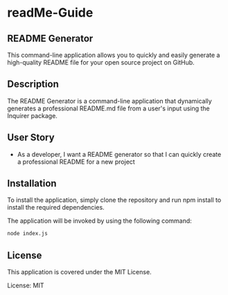 # readMe-Guide
## README Generator

This command-line application allows you to quickly and easily generate a high-quality README file for your open source project on GitHub.

## Description
The README Generator is a command-line application that dynamically generates a professional README.md file from a user's input using the Inquirer package.

## User Story

* As a developer, I want a README generator so that I can quickly create a professional README for a new project


## Installation
To install the application, simply clone the repository and run npm install to install the required dependencies.

The application will be invoked by using the following command:

```bash
node index.js
```

## License
This application is covered under the MIT License.

License: MIT

